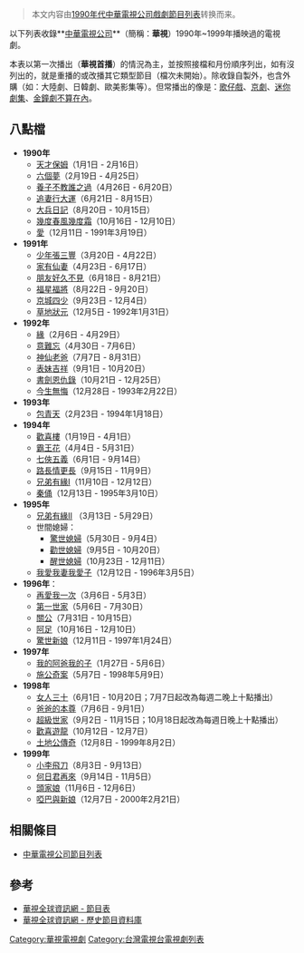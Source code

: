 > 本文内容由[1990年代中華電視公司戲劇節目列表](https://zh.wikipedia.org/wiki/1990年代中華電視公司戲劇節目列表)转换而来。


以下列表收錄**[中華電視公司](../Page/中華電視公司.md "wikilink")**（簡稱：**華視**）1990年\~1999年播映過的電視劇。

本表以第一次播出（**華視首播**）的情況為主，並按照接檔和月份順序列出，如有沒列出的，就是重播的或改播其它類型節目（檔次未開始）。除收錄自製外，也含外購（如：大陸劇、日韓劇、歐美影集等）。但常播出的像是：[歌仔戲](../Page/歌仔戲.md "wikilink")、[京劇](https://zh.wikipedia.org/wiki/京劇 "wikilink")、[迷你劇集](https://zh.wikipedia.org/wiki/迷你劇集 "wikilink")、[金鐘劇不算在內](https://zh.wikipedia.org/wiki/金鐘劇 "wikilink")。

## 八點檔

  - **1990年**
      - [天才保姆](https://zh.wikipedia.org/wiki/天才保姆_\(華視電視劇\) "wikilink")（1月1日 - 2月16日）
      - [六個夢](../Page/六個夢.md "wikilink")（2月19日 - 4月25日）
      - [養子不教誰之過](https://zh.wikipedia.org/wiki/養子不教誰之過 "wikilink")（4月26日 - 6月20日）
      - [追妻行大運](https://zh.wikipedia.org/wiki/追妻行大運 "wikilink")（6月21日 - 8月15日）
      - [大兵日記](../Page/大兵日記.md "wikilink")（8月20日 - 10月15日）
      - [幾度春風幾度霜](https://zh.wikipedia.org/wiki/幾度春風幾度霜 "wikilink")（10月16日 - 12月10日）
      - [愛](../Page/愛_\(華視電視劇\).md "wikilink")（12月11日 - 1991年3月19日）
  - **1991年**
      - [少年張三豐](https://zh.wikipedia.org/wiki/少年張三豐 "wikilink")（3月20日 - 4月22日）
      - [家有仙妻](../Page/家有仙妻.md "wikilink")（4月23日 - 6月17日）
      - [朋友好久不見](../Page/朋友好久不見.md "wikilink")（6月18日 - 8月21日）
      - [福星福將](https://zh.wikipedia.org/wiki/福星福將 "wikilink")（8月22日 - 9月20日）
      - [京城四少](../Page/京城四少.md "wikilink")（9月23日 - 12月4日）
      - [草地狀元](../Page/草地狀元_\(電視劇\).md "wikilink")（12月5日 - 1992年1月31日）
  - **1992年**
      - [緣](../Page/緣_\(華視電視劇\).md "wikilink")（2月6日 - 4月29日）
      - [意難忘](https://zh.wikipedia.org/wiki/意難忘_\(華視電視劇\) "wikilink")（4月30日 - 7月6日）
      - [神仙老爸](https://zh.wikipedia.org/wiki/神仙老爸 "wikilink")（7月7日 - 8月31日）
      - [表妹吉祥](https://zh.wikipedia.org/wiki/表妹吉祥 "wikilink")（9月1日 - 10月20日）
      - [書劍恩仇錄](../Page/書劍恩仇錄_\(1992年電視劇\).md "wikilink")（10月21日 - 12月25日）
      - [今生無悔](https://zh.wikipedia.org/wiki/今生無悔_\(華視電視劇\) "wikilink")（12月28日 - 1993年2月22日）
  - **1993年**
      - [包青天](../Page/包青天_\(1993年電視劇\).md "wikilink")（2月23日 - 1994年1月18日）
  - **1994年**
      - [歡喜樓](https://zh.wikipedia.org/wiki/歡喜樓 "wikilink")（1月19日 - 4月1日）
      - [霸王花](https://zh.wikipedia.org/wiki/霸王花_\(華視電視劇\) "wikilink")（4月4日 - 5月31日）
      - [七俠五義](../Page/七俠五義_\(1994年電視劇\).md "wikilink")（6月1日 - 9月14日）
      - [路長情更長](https://zh.wikipedia.org/wiki/路長情更長 "wikilink")（9月15日 - 11月9日）
      - [兄弟有緣Ⅰ](https://zh.wikipedia.org/wiki/兄弟有緣Ⅰ "wikilink")（11月10日 - 12月12日）
      - [秦俑](https://zh.wikipedia.org/wiki/秦俑_\(華視電視劇\) "wikilink")（12月13日 - 1995年3月10日）
  - **1995年**
      - [兄弟有緣Ⅱ](https://zh.wikipedia.org/wiki/兄弟有緣Ⅱ "wikilink") （3月13日 - 5月29日）
      - 世間媳婦：
          - [驚世媳婦](https://zh.wikipedia.org/wiki/驚世媳婦 "wikilink")（5月30日 - 9月4日）
          - [勸世媳婦](https://zh.wikipedia.org/wiki/勸世媳婦 "wikilink")（9月5日 - 10月20日）
          - [醒世媳婦](https://zh.wikipedia.org/wiki/醒世媳婦 "wikilink")（10月23日 - 12月11日）
      - [我愛我妻我愛子](https://zh.wikipedia.org/wiki/我愛我妻我愛子 "wikilink")（12月12日 - 1996年3月5日）
  - **1996年**：
      - [再愛我一次](https://zh.wikipedia.org/wiki/再愛我一次 "wikilink")（3月6日 - 5月3日）
      - [第一世家](https://zh.wikipedia.org/wiki/第一世家 "wikilink")（5月6日 - 7月30日）
      - [關公](https://zh.wikipedia.org/wiki/關公 "wikilink")（7月31日 - 10月15日）
      - [阿足](../Page/阿足.md "wikilink")（10月16日 - 12月10日）
      - [驚世新娘](https://zh.wikipedia.org/wiki/驚世新娘 "wikilink")（12月11日 - 1997年1月24日）
  - **1997年**
      - [我的阿爸我的子](https://zh.wikipedia.org/wiki/我的阿爸我的子 "wikilink")（1月27日 - 5月6日）
      - [施公奇案](../Page/施公奇案_\(台灣\).md "wikilink")（5月7日 - 1998年5月9日）
  - **1998年**
      - [女人三十](https://zh.wikipedia.org/wiki/女人三十 "wikilink")（6月1日 - 10月20日；7月7日起改為每週二晚上十點播出）
      - [爸爸的本尊](https://zh.wikipedia.org/wiki/爸爸的本尊 "wikilink")（7月6日 - 9月1日）
      - [超級世家](https://zh.wikipedia.org/wiki/超級世家 "wikilink")（9月2日 - 11月15日；10月18日起改為每週日晚上十點播出）
      - [歡喜遊龍](https://zh.wikipedia.org/wiki/歡喜遊龍 "wikilink")（10月12日 - 12月7日）
      - [土地公傳奇](https://zh.wikipedia.org/wiki/土地公傳奇 "wikilink")（12月8日 - 1999年8月2日）
  - **1999年**
      - [小李飛刀](https://zh.wikipedia.org/wiki/小李飛刀_\(1999年電視劇\) "wikilink")（8月3日 - 9月13日）
      - [何日君再來](https://zh.wikipedia.org/wiki/何日君再來_\(華視電視劇\) "wikilink")（9月14日 - 11月5日）
      - [頭家娘](https://zh.wikipedia.org/wiki/頭家娘 "wikilink")（11月6日 - 12月6日）
      - [啞巴與新娘](https://zh.wikipedia.org/wiki/啞巴與新娘 "wikilink")（12月7日 - 2000年2月21日）

## 相關條目

  - [中華電視公司節目列表](../Page/中華電視公司節目列表.md "wikilink")

## 參考

  - [華視全球資訊網 - 節目表](https://web.archive.org/web/20120318155747/http://home.cts.com.tw/schedule/)
  - [華視全球資訊網 - 歷史節目資料庫](https://web.archive.org/web/20120413131821/http://home.cts.com.tw/schedule/search.php)

[Category:華視電視劇](https://zh.wikipedia.org/wiki/Category:華視電視劇 "wikilink") [Category:台灣電視台電視劇列表](https://zh.wikipedia.org/wiki/Category:台灣電視台電視劇列表 "wikilink")